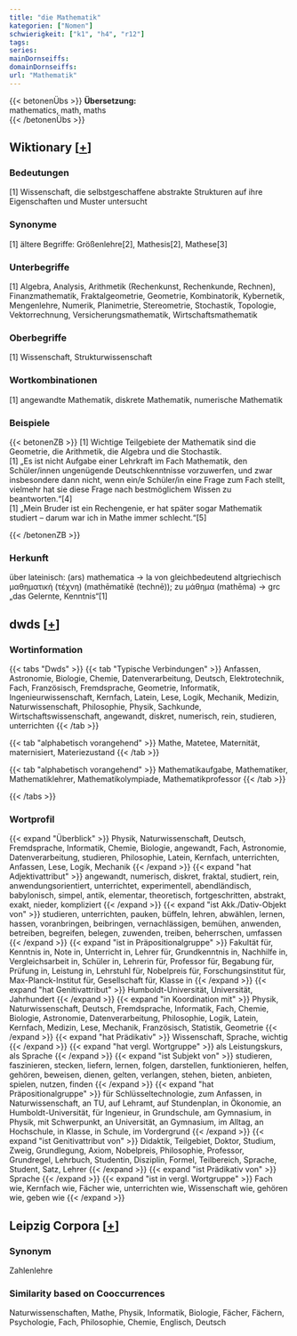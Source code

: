 ```yaml
---
title: "die Mathematik"
kategorien: ["Nomen"]
schwierigkeit: ["k1", "h4", "r12"]
tags:
series:
mainDornseiffs:
domainDornseiffs:
url: "Mathematik"
---
```


{{< betonenÜbs >}}
**Übersetzung:**  
mathematics, math, maths  
{{< /betonenÜbs >}}

## Wiktionary [[+](https://de.wiktionary.org/wiki/Mathematik)]

### Bedeutungen
[1] Wissenschaft, die selbstgeschaffene abstrakte Strukturen auf ihre Eigenschaften und Muster untersucht  

### Synonyme
[1] ältere Begriffe: Größenlehre[2], Mathesis[2], Mathese[3]  

### Unterbegriffe
[1] Algebra, Analysis, Arithmetik (Rechenkunst, Rechenkunde, Rechnen), Finanzmathematik, Fraktalgeometrie, Geometrie, Kombinatorik, Kybernetik, Mengenlehre, Numerik, Planimetrie, Stereometrie, Stochastik, Topologie, Vektorrechnung, Versicherungsmathematik, Wirtschaftsmathematik  

### Oberbegriffe
[1] Wissenschaft, Strukturwissenschaft  

### Wortkombinationen
[1] angewandte Mathematik, diskrete Mathematik, numerische Mathematik  

### Beispiele
{{< betonenZB >}}
[1] Wichtige Teilgebiete der Mathematik sind die Geometrie, die Arithmetik, die Algebra und die Stochastik.  
[1] „Es ist nicht Aufgabe einer Lehrkraft im Fach Mathematik, den Schüler/innen ungenügende Deutschkenntnisse vorzuwerfen, und zwar insbesondere dann nicht, wenn ein/e Schüler/in eine Frage zum Fach stellt, vielmehr hat sie diese Frage nach bestmöglichem Wissen zu beantworten.“[4]  
[1] „Mein Bruder ist ein Rechengenie, er hat später sogar Mathematik studiert – darum war ich in Mathe immer schlecht.“[5]  

{{< /betonenZB >}}
### Herkunft
über lateinisch: (ars) mathematica → la von gleichbedeutend altgriechisch μαθηματική (τέχνη) (mathēmatikē (technē)); zu μάθημα (mathēma) → grc „das Gelernte, Kenntnis“[1]  



## dwds [[+](https://www.dwds.de/wb/Mathematik)]

### Wortinformation
{{< tabs "Dwds" >}}
{{< tab "Typische Verbindungen" >}}
Anfassen, Astronomie, Biologie, Chemie, Datenverarbeitung, Deutsch, Elektrotechnik, Fach, Französisch, Fremdsprache, Geometrie, Informatik, Ingenieurwissenschaft, Kernfach, Latein, Lese, Logik, Mechanik, Medizin, Naturwissenschaft, Philosophie, Physik, Sachkunde, Wirtschaftswissenschaft, angewandt, diskret, numerisch, rein, studieren, unterrichten
{{< /tab >}}

{{< tab "alphabetisch vorangehend" >}}
Mathe, Matetee, Maternität, maternisiert, Materiezustand
{{< /tab >}}

{{< tab "alphabetisch vorangehend" >}}
Mathematikaufgabe, Mathematiker, Mathematiklehrer, Mathematikolympiade, Mathematikprofessor
{{< /tab >}}

{{< /tabs >}}

### Wortprofil
{{< expand "Überblick" >}} Physik, Naturwissenschaft, Deutsch, Fremdsprache, Informatik, Chemie, Biologie, angewandt, Fach, Astronomie, Datenverarbeitung, studieren, Philosophie, Latein, Kernfach, unterrichten, Anfassen, Lese, Logik, Mechanik {{< /expand >}}
{{< expand "hat Adjektivattribut" >}} angewandt, numerisch, diskret, fraktal, studiert, rein, anwendungsorientiert, unterrichtet, experimentell, abendländisch, babylonisch, simpel, antik, elementar, theoretisch, fortgeschritten, abstrakt, exakt, nieder, kompliziert {{< /expand >}}
{{< expand "ist Akk./Dativ-Objekt von" >}} studieren, unterrichten, pauken, büffeln, lehren, abwählen, lernen, hassen, voranbringen, beibringen, vernachlässigen, bemühen, anwenden, betreiben, begreifen, belegen, zuwenden, treiben, beherrschen, umfassen {{< /expand >}}
{{< expand "ist in Präpositionalgruppe" >}} Fakultät für, Kenntnis in, Note in, Unterricht in, Lehrer für, Grundkenntnis in, Nachhilfe in, Vergleichsarbeit in, Schüler in, Lehrerin für, Professor für, Begabung für, Prüfung in, Leistung in, Lehrstuhl für, Nobelpreis für, Forschungsinstitut für, Max-Planck-Institut für, Gesellschaft für, Klasse in {{< /expand >}}
{{< expand "hat Genitivattribut" >}} Humboldt-Universität, Universität, Jahrhundert {{< /expand >}}
{{< expand "in Koordination mit" >}} Physik, Naturwissenschaft, Deutsch, Fremdsprache, Informatik, Fach, Chemie, Biologie, Astronomie, Datenverarbeitung, Philosophie, Logik, Latein, Kernfach, Medizin, Lese, Mechanik, Französisch, Statistik, Geometrie {{< /expand >}}
{{< expand "hat Prädikativ" >}} Wissenschaft, Sprache, wichtig {{< /expand >}}
{{< expand "hat vergl. Wortgruppe" >}} als Leistungskurs, als Sprache {{< /expand >}}
{{< expand "ist Subjekt von" >}} studieren, faszinieren, stecken, liefern, lernen, folgen, darstellen, funktionieren, helfen, gehören, beweisen, dienen, gelten, verlangen, stehen, bieten, anbieten, spielen, nutzen, finden {{< /expand >}}
{{< expand "hat Präpositionalgruppe" >}} für Schlüsseltechnologie, zum Anfassen, in Naturwissenschaft, an TU, auf Lehramt, auf Stundenplan, in Ökonomie, an Humboldt-Universität, für Ingenieur, in Grundschule, am Gymnasium, in Physik, mit Schwerpunkt, an Universität, an Gymnasium, im Alltag, an Hochschule, in Klasse, in Schule, im Vordergrund {{< /expand >}}
{{< expand "ist Genitivattribut von" >}} Didaktik, Teilgebiet, Doktor, Studium, Zweig, Grundlegung, Axiom, Nobelpreis, Philosophie, Professor, Grundregel, Lehrbuch, Studentin, Disziplin, Formel, Teilbereich, Sprache, Student, Satz, Lehrer {{< /expand >}}
{{< expand "ist Prädikativ von" >}} Sprache {{< /expand >}}
{{< expand "ist in vergl. Wortgruppe" >}} Fach wie, Kernfach wie, Fächer wie, unterrichten wie, Wissenschaft wie, gehören wie, geben wie {{< /expand >}}

## Leipzig Corpora [[+](https://corpora.uni-leipzig.de/en/res?word=Mathematik&corpusId=deu_newscrawl-public_2018)]


### Synonym
Zahlenlehre


### Similarity based on Cooccurrences
Naturwissenschaften, Mathe, Physik, Informatik, Biologie, Fächer, Fächern, Psychologie, Fach, Philosophie, Chemie, Englisch, Deutsch

